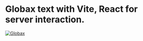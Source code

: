 # Globax text with Vite, React for server interaction.
[![Globax](https://github.com/VasilevDenis/globax/actions/workflows/main.yml/badge.svg)](https://github.com/VasilevDenis/globax/actions/workflows/main.yml)

